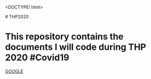 <DOCTYPE! html>
<html>
  # THP2020
  <head>
    <meta charset="utf-8">
    <title> WIldstef </title>
  </head>
  <body>
    <h1>This repository contains the documents I will code during THP 2020 #Covid19</h1>
    <a href=DAY02>GOOGLE</a>
  </body>
</html>
